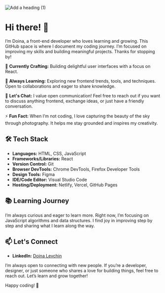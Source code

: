 ![Add a heading (1)](https://github.com/user-attachments/assets/ecc00395-63d1-4c6c-a1d1-f0320a79cec8)
# Hi there! 👋


I’m Doina, a front-end developer who loves learning and growing. This GitHub space is where I document my coding journey. I’m focused on improving my skills and building meaningful projects. Thanks for stopping by!


🚀 **Currently Crafting:** Building delightful user interfaces with a focus on React.

🌱 **Always Learning:** Exploring new frontend trends, tools, and techniques. Open to collaborations and eager to share knowledge.

💬 **Let's Chat:** I value open communication! Feel free to reach out if you want to discuss anything frontend, exchange ideas, or just have a friendly conversation.

⚡ **Fun Fact:** When I’m not coding, I love capturing the beauty of the sky through photography. It helps me stay grounded and inspires my creativity.


## 🛠️ Tech Stack

- **Languages:** HTML, CSS, JavaScript
- **Frameworks/Libraries:** React
- **Version Control:** Git
- **Browser DevTools:** Chrome DevTools, Firefox Developer Tools
- **Design Tools:** Figma
- **IDE/Code Editor:** Visual Studio Code
- **Hosting/Deployment:** Netlify, Vercel, GitHub Pages


## 📚 Learning Journey

I’m always curious and eager to learn more. Right now, I’m focusing on JavaScript algorithms and data structures. I find joy in improving step by step and sharing what I learn along the way.


## 📫 Let's Connect

- **LinkedIn:** [Doina Levchin](https://www.linkedin.com/in/doinalevchin)

I’m always open to connecting with new people. If you’re a developer, designer, or just someone who shares a love for building things, feel free to reach out. Let’s learn and grow together!


Happy coding! 🌈



